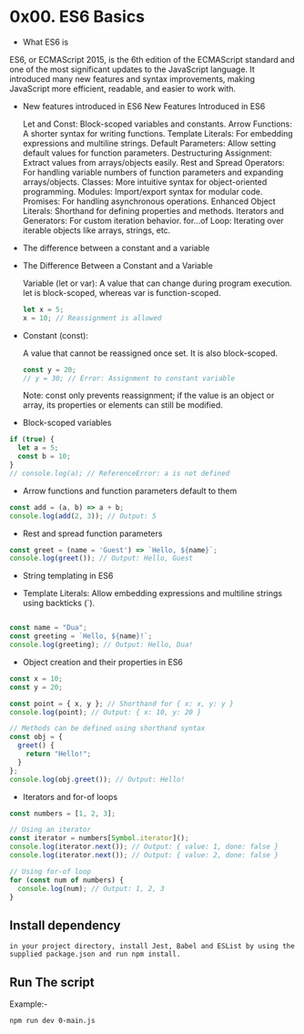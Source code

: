 #  0x00. ES6 Basics 

- What ES6 is

ES6, or ECMAScript 2015, is the 6th edition of the ECMAScript standard and one of the most significant updates to the JavaScript language. It introduced many new features and syntax improvements, making JavaScript more efficient, readable, and easier to work with.

- New features introduced in ES6
New Features Introduced in ES6

    Let and Const: Block-scoped variables and constants.
    Arrow Functions: A shorter syntax for writing functions.
    Template Literals: For embedding expressions and multiline strings.
    Default Parameters: Allow setting default values for function parameters.
    Destructuring Assignment: Extract values from arrays/objects easily.
    Rest and Spread Operators: For handling variable numbers of function parameters and expanding arrays/objects.
    Classes: More intuitive syntax for object-oriented programming.
    Modules: Import/export syntax for modular code.
    Promises: For handling asynchronous operations.
    Enhanced Object Literals: Shorthand for defining properties and methods.
    Iterators and Generators: For custom iteration behavior.
    for...of Loop: Iterating over iterable objects like arrays, strings, etc.

- The difference between a constant and a variable

* The Difference Between a Constant and a Variable

    Variable (let or var):
        A value that can change during program execution.
        let is block-scoped, whereas var is function-scoped.


  ```js
  let x = 5;
  x = 10; // Reassignment is allowed
  ```
* Constant (const):

    A value that cannot be reassigned once set.
    It is also block-scoped.

    ```js
    const y = 20;
    // y = 30; // Error: Assignment to constant variable
    ```
    Note: const only prevents reassignment; if the value is an object or array, its properties or elements can still be modified.

- Block-scoped variables
```js
if (true) {
  let a = 5;
  const b = 10;
}
// console.log(a); // ReferenceError: a is not defined
```
- Arrow functions and function parameters default to them
```js
const add = (a, b) => a + b;
console.log(add(2, 3)); // Output: 5
```

- Rest and spread function parameters

```js
const greet = (name = 'Guest') => `Hello, ${name}`;
console.log(greet()); // Output: Hello, Guest
```
- String templating in ES6

* Template Literals: Allow embedding expressions and multiline strings using backticks (`).

```javascript

const name = "Dua";
const greeting = `Hello, ${name}!`;
console.log(greeting); // Output: Hello, Dua!
```

- Object creation and their properties in ES6

```javascript
const x = 10;
const y = 20;

const point = { x, y }; // Shorthand for { x: x, y: y }
console.log(point); // Output: { x: 10, y: 20 }

// Methods can be defined using shorthand syntax
const obj = {
  greet() {
    return "Hello!";
  }
};
console.log(obj.greet()); // Output: Hello!
```


- Iterators and for-of loops

```javascript
const numbers = [1, 2, 3];

// Using an iterator
const iterator = numbers[Symbol.iterator]();
console.log(iterator.next()); // Output: { value: 1, done: false }
console.log(iterator.next()); // Output: { value: 2, done: false }

// Using for-of loop
for (const num of numbers) {
  console.log(num); // Output: 1, 2, 3
}
```
## Install dependency

```
in your project directory, install Jest, Babel and ESList by using the supplied package.json and run npm install.

```
## Run The script
Example:-
```bash
npm run dev 0-main.js 
```